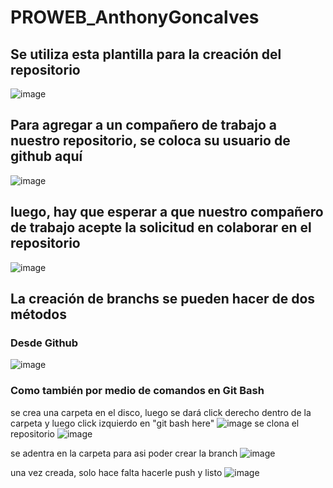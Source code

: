# PROWEB_AnthonyGoncalves

## Se utiliza esta plantilla para la creación del repositorio
![image](https://github.com/AnthonyG21/PROWEB_AnthonyGoncalves/assets/126922230/3f03221f-78e8-41ae-9ef6-88dc256f52be)

## Para agregar a un compañero de trabajo a nuestro repositorio, se coloca su usuario de github aquí
![image](https://github.com/AnthonyG21/PROWEB_AnthonyGoncalves/assets/126922230/c9879025-78bb-4770-9b57-482addd2c238)

## luego, hay que esperar a que nuestro compañero de trabajo acepte la solicitud en colaborar en el repositorio
![image](https://github.com/AnthonyG21/PROWEB_AnthonyGoncalves/assets/126922230/9b2819de-6583-498b-8669-30b66b6c56b4)

## La creación de branchs se pueden hacer de dos métodos

### Desde Github
![image](https://github.com/AnthonyG21/PROWEB_AnthonyGoncalves/assets/126922230/3d66238e-5209-4df6-8417-5a6d287147bd)

### Como también por medio de comandos en Git Bash
se crea una carpeta en el disco, luego se dará click derecho dentro de la carpeta y luego click izquierdo en "git bash here"
![image](https://github.com/AnthonyG21/PROWEB_AnthonyGoncalves/assets/126922230/f450c845-a8f7-4512-8757-52267005041c)
se clona el repositorio
![image](https://github.com/AnthonyG21/PROWEB_AnthonyGoncalves/assets/126922230/1c7079c8-72b5-4a8d-a807-8f9395931a5e)

se adentra en la carpeta para asi poder crear la branch
![image](https://github.com/AnthonyG21/PROWEB_AnthonyGoncalves/assets/126922230/6c1badcc-6c3f-4ea4-b536-cdc21fc6d414)

una vez creada, solo hace falta hacerle push y listo
![image](https://github.com/AnthonyG21/PROWEB_AnthonyGoncalves/assets/126922230/5152d825-7885-4211-a239-2191e9d10997)
